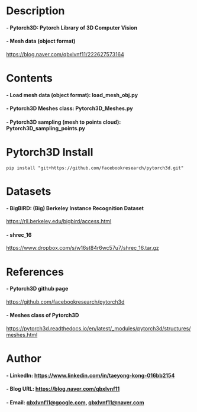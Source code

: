 
Description
=============

#### - Pytorch3D: Pytorch Library of 3D Computer Vision

#### - Mesh data (object format)
https://blog.naver.com/qbxlvnf11/222627573164

Contents
=============

#### - Load mesh data (object format): load_mesh_obj.py
#### - Pytorch3D Meshes class: Pytorch3D_Meshes.py
#### - Pytorch3D sampling (mesh to points cloud): Pytorch3D_sampling_points.py

Pytorch3D Install
=============

```
pip install "git+https://github.com/facebookresearch/pytorch3d.git"
```

  
Datasets
=============

#### - BigBIRD: (Big) Berkeley Instance Recognition Dataset

https://rll.berkeley.edu/bigbird/access.html

#### - shrec_16

https://www.dropbox.com/s/w16st84r6wc57u7/shrec_16.tar.gz

References
=============

#### - Pytorch3D github page

https://github.com/facebookresearch/pytorch3d

#### - Meshes class of Pytorch3D

https://pytorch3d.readthedocs.io/en/latest/_modules/pytorch3d/structures/meshes.html


Author
=============

#### - LinkedIn: https://www.linkedin.com/in/taeyong-kong-016bb2154

#### - Blog URL: https://blog.naver.com/qbxlvnf11

#### - Email: qbxlvnf11@google.com, qbxlvnf11@naver.com

